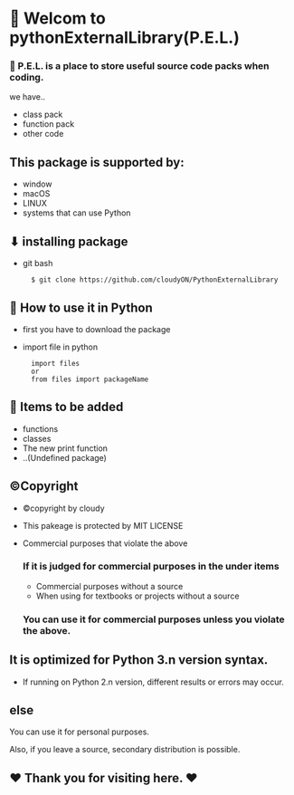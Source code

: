# 👋 Welcom to pythonExternalLibrary(P.E.L.)

### 📣 P.E.L. is a place to store useful source code packs when coding.
we have..

* class pack
* function pack
* other code

## This package is supported by:
* window
* macOS
* LINUX
* systems that can use Python


## ⬇ installing package 


* git bash
  
  ```
    $ git clone https://github.com/cloudyON/PythonExternalLibrary 
  ```

## 🤔 How to use it in Python
* first you have to download the package

* import file in python
  
  ```
    import files
    or
    from files import packageName
  ```
  


## 📃 Items to be added
* functions
* classes
* The new print function
* ..(Undefined package)


## ©Copyright
* ©copyright by cloudy

* This pakeage is protected by MIT LICENSE
* Commercial purposes that violate the above
  
  ### If it is judged for commercial purposes in the under items
     * Commercial purposes without a source
     * When using for textbooks or projects without a source

  ### You can use it for commercial purposes unless you violate the above.


## It is optimized for Python 3.n version syntax.
* If running on Python 2.n version, different results or errors may occur.



## else

You can use it for personal purposes.


Also, if you leave a source, secondary distribution is possible.


## ❤ Thank you for visiting here. ❤

